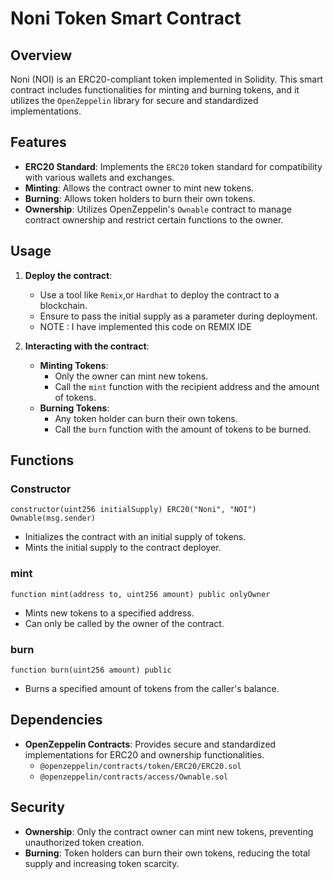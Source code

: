 # Noni Token Smart Contract

## Overview
Noni (NOI) is an ERC20-compliant token implemented in Solidity. This smart contract includes functionalities for minting and burning tokens, and it utilizes the `OpenZeppelin` library for secure and standardized implementations.

## Features
- **ERC20 Standard**: Implements the `ERC20` token standard for compatibility with various wallets and exchanges.
- **Minting**: Allows the contract owner to mint new tokens.
- **Burning**: Allows token holders to burn their own tokens.
- **Ownership**: Utilizes OpenZeppelin's `Ownable` contract to manage contract ownership and restrict certain functions to the owner.

## Usage
1. **Deploy the contract**:
   - Use a tool like `Remix`,or `Hardhat` to deploy the contract to a blockchain.
   - Ensure to pass the initial supply as a parameter during deployment.
   - NOTE : I have implemented this code on REMIX IDE

2. **Interacting with the contract**:
   - **Minting Tokens**:
     - Only the owner can mint new tokens.
     - Call the `mint` function with the recipient address and the amount of tokens.
   - **Burning Tokens**:
     - Any token holder can burn their own tokens.
     - Call the `burn` function with the amount of tokens to be burned.

## Functions

### Constructor
```solidity
constructor(uint256 initialSupply) ERC20("Noni", "NOI") Ownable(msg.sender)
```
- Initializes the contract with an initial supply of tokens.
- Mints the initial supply to the contract deployer.

### mint
```solidity
function mint(address to, uint256 amount) public onlyOwner
```
- Mints new tokens to a specified address.
- Can only be called by the owner of the contract.

### burn
```solidity
function burn(uint256 amount) public
```
- Burns a specified amount of tokens from the caller's balance.

## Dependencies
- **OpenZeppelin Contracts**: Provides secure and standardized implementations for ERC20 and ownership functionalities.
  - `@openzeppelin/contracts/token/ERC20/ERC20.sol`
  - `@openzeppelin/contracts/access/Ownable.sol`

## Security
- **Ownership**: Only the contract owner can mint new tokens, preventing unauthorized token creation.
- **Burning**: Token holders can burn their own tokens, reducing the total supply and increasing token scarcity.
